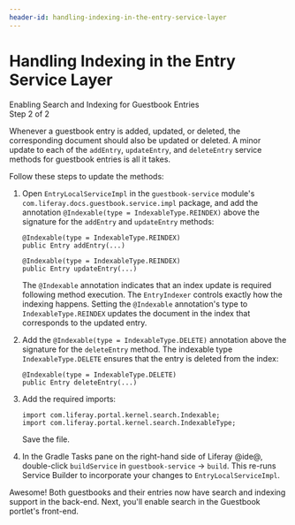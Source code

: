 ```yaml
---
header-id: handling-indexing-in-the-entry-service-layer
---
```


# Handling Indexing in the Entry Service Layer

<div class="learn-path-step">
    <p>Enabling Search and Indexing for Guestbook Entries<br>Step 2 of 2</p>
</div>

Whenever a guestbook entry is added, updated, or deleted, the corresponding
document should also be updated or deleted. A minor update to each of the
`addEntry`, `updateEntry`, and `deleteEntry` service methods for guestbook
entries is all it takes. 

Follow these steps to update the methods: 

1.  Open `EntryLocalServiceImpl` in the `guestbook-service` module's 
    `com.liferay.docs.guestbook.service.impl` package, and add the annotation 
    `@Indexable(type = IndexableType.REINDEX)` above the signature for the 
    `addEntry` and `updateEntry` methods:

        @Indexable(type = IndexableType.REINDEX)
        public Entry addEntry(...)

        @Indexable(type = IndexableType.REINDEX)
        public Entry updateEntry(...)

    The `@Indexable` annotation indicates that an index update is required 
    following method execution. The `EntryIndexer` controls exactly how the 
    indexing happens. Setting the `@Indexable` annotation's type to 
    `IndexableType.REINDEX` updates the document in the index that corresponds 
    to the updated entry. 

2.  Add the `@Indexable(type = IndexableType.DELETE)` annotation above the 
    signature for the `deleteEntry` method. The indexable type 
    `IndexableType.DELETE` ensures that the entry is deleted from the index: 

        @Indexable(type = IndexableType.DELETE)
        public Entry deleteEntry(...)

3.  Add the required imports:

        import com.liferay.portal.kernel.search.Indexable;
        import com.liferay.portal.kernel.search.IndexableType;

    Save the file. 

4.  In the Gradle Tasks pane on the right-hand side of Liferay @ide@, 
    double-click `buildService` in `guestbook-service` &rarr; `build`. This 
    re-runs Service Builder to incorporate your changes to 
    `EntryLocalServiceImpl`. 

Awesome! Both guestbooks and their entries now have search and indexing support 
in the back-end. Next, you'll enable search in the Guestbook portlet's 
front-end. 
